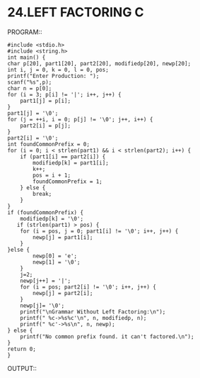 # 24.LEFT FACTORING C

PROGRAM::

    #include <stdio.h>
    #include <string.h>
    int main() {
    char p[20], part1[20], part2[20], modifiedp[20], newp[20];
    int i, j = 0, k = 0, l = 0, pos;
    printf("Enter Production: ");
    scanf("%s",p);
    char n = p[0];
    for (i = 3; p[i] != '|'; i++, j++) {
        part1[j] = p[i];
    }
    part1[j] = '\0';
    for (j = ++i, i = 0; p[j] != '\0'; j++, i++) {
        part2[i] = p[j];
    }
    part2[i] = '\0';
    int foundCommonPrefix = 0;
    for (i = 0; i < strlen(part1) && i < strlen(part2); i++) {
        if (part1[i] == part2[i]) {
            modifiedp[k] = part1[i];
            k++;
            pos = i + 1;
            foundCommonPrefix = 1;
        } else {
            break;
        }
    }
    if (foundCommonPrefix) {
        modifiedp[k] = '\0';
       if (strlen(part1) > pos) {
        for (i = pos, j = 0; part1[i] != '\0'; i++, j++) {
            newp[j] = part1[i];
        }
    }else {
            newp[0] = 'e'; 
            newp[1] = '\0';
        }
        j=2;
        newp[j++] = '|';
        for (i = pos; part2[i] != '\0'; i++, j++) {
            newp[j] = part2[i];
        }
        newp[j]= '\0';
        printf("\nGrammar Without Left Factoring:\n");
        printf(" %c->%s%c'\n", n, modifiedp, n);
        printf(" %c'->%s\n", n, newp);
    } else {
        printf("No common prefix found. it can't factored.\n");
    }
    return 0;
    }

OUTPUT::
